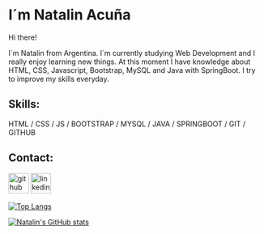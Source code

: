 # I´m Natalin Acuña

Hi there! 

I´m Natalin from Argentina. I´m currently studying Web Development and I really enjoy learning new things. At this moment I have knowledge about HTML, CSS, Javascript, Bootstrap, MySQL and Java with SpringBoot. I try to improve my skills everyday.

## Skills: 
HTML / CSS / JS / BOOTSTRAP / MYSQL / JAVA / SPRINGBOOT / GIT / GITHUB

## Contact: 

[<img src='https://cdn.jsdelivr.net/npm/simple-icons@3.0.1/icons/github.svg' alt='github' height='40'>](https://github.com/Natalinacn)  [<img src='https://cdn.jsdelivr.net/npm/simple-icons@3.0.1/icons/linkedin.svg' alt='linkedin' height='40'>](https://www.linkedin.com/in/natalin-acuna/)  

[![Top Langs](https://github-readme-stats.vercel.app/api/top-langs/?username=Natalinacn)](https://github.com/anuraghazra/github-readme-stats)


[![Natalin's GitHub stats](https://github-readme-stats.vercel.app/api?username=Natalinacn)](https://github.com/Natalinacn/github-readme-stats)
